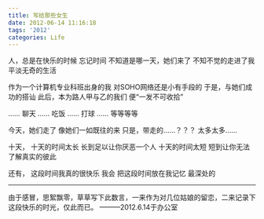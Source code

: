 ```yaml
---
title: 写给那些女生
date: 2012-06-14 11:16:18
tags: '2012'
categories: Life
---
```

人，总是在快乐的时候
忘记时间
不知道是哪一天，她们来了
 不知不觉的走进了我平淡无奇的生活

作为一个计算机专业科班出身的我
对SOHO网络还是小有手段的
于是，与她们成功的搭讪
此后，本为路人甲与乙的我们
便“一发不可收拾”

……
聊天
……
吃饭
……
打球
……
等等等等

今天，她们走了
像她们一如既往的来
只是，带走的……？？？
太多太多……

十天，
十天的时间太长
长到足以让你厌恶一个人
十天的时间太短
短到让你无法了解真实的彼此

还有，
这段时间我真的很快乐
我会
把这段时间放在我记忆
最深处的

---

由于感冒，思絮飘零，草草写下此数言，一来作为对几位姑娘的留恋，二来记录下这段快乐的时光，仅此而已。
 ———2012.6.14于办公室
